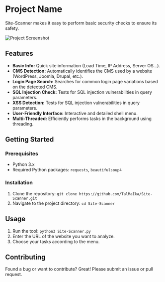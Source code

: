 # Project Name

Site-Scanner makes it easy to perform basic security checks to ensure its safety. 

![Project Screenshot](Runtime.gif)

## Features

- **Basic Info:** Quick site information (Load Time, IP Address, Server OS...).
- **CMS Detection:** Automatically identifies the CMS used by a website (WordPress, Joomla, Drupal, etc.).
- **Login Page Search:** Searches for common login page variations based on the detected CMS.
- **SQL Injection Check:** Tests for SQL injection vulnerabilities in query parameters.
- **XSS Detection:** Tests for SQL injection vulnerabilities in query parameters.
- **User-Friendly Interface:** Interactive and detailed shell menu.
- **Multi-Threaded:** Efficiently performs tasks in the background using threading.

## Getting Started

### Prerequisites

- Python 3.x
- Required Python packages: `requests`, `beautifulsoup4`

### Installation

1. Clone the repository: `git clone https://github.com/TalMaIka/Site-Scanner.git`
2. Navigate to the project directory: `cd Site-Scanner`

## Usage

1. Run the tool: `python3 Site-Scanner.py`
2. Enter the URL of the website you want to analyze.
4. Choose your tasks according to the menu.

## Contributing

Found a bug or want to contribute? Great! Please submit an issue or pull request.
